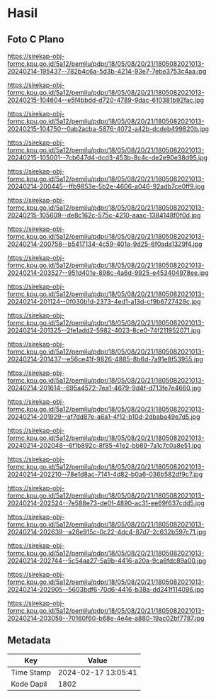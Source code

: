 # Hasil

## Foto C Plano

https://sirekap-obj-formc.kpu.go.id/5a12/pemilu/pdpr/18/05/08/20/21/1805082021013-20240214-195437--782b4c6a-5d3b-4214-93e7-7ebe3753c4aa.jpg

https://sirekap-obj-formc.kpu.go.id/5a12/pemilu/pdpr/18/05/08/20/21/1805082021013-20240215-104604--e5f4bbdd-d720-4789-9dac-610381b92fac.jpg

https://sirekap-obj-formc.kpu.go.id/5a12/pemilu/pdpr/18/05/08/20/21/1805082021013-20240215-104750--0ab2acba-5876-4072-a42b-dcdeb499820b.jpg

https://sirekap-obj-formc.kpu.go.id/5a12/pemilu/pdpr/18/05/08/20/21/1805082021013-20240215-105001--7cb647d4-dcd3-453b-8c4c-de2e90e38d95.jpg

https://sirekap-obj-formc.kpu.go.id/5a12/pemilu/pdpr/18/05/08/20/21/1805082021013-20240214-200445--ffb9853e-5b2e-4606-a046-92adb7ce0ff9.jpg

https://sirekap-obj-formc.kpu.go.id/5a12/pemilu/pdpr/18/05/08/20/21/1805082021013-20240215-105609--de8c162c-575c-4210-aaac-1384148f0f0d.jpg

https://sirekap-obj-formc.kpu.go.id/5a12/pemilu/pdpr/18/05/08/20/21/1805082021013-20240214-200758--b5417134-4c59-401a-9d25-6f0ada1329f4.jpg

https://sirekap-obj-formc.kpu.go.id/5a12/pemilu/pdpr/18/05/08/20/21/1805082021013-20240214-203527--951d401e-898c-4a6d-9925-e453404978ee.jpg

https://sirekap-obj-formc.kpu.go.id/5a12/pemilu/pdpr/18/05/08/20/21/1805082021013-20240214-201124--0f030b1d-2373-4ed1-a13d-cf9b6727429c.jpg

https://sirekap-obj-formc.kpu.go.id/5a12/pemilu/pdpr/18/05/08/20/21/1805082021013-20240214-201325--2fe1add2-5982-4023-8ce0-74f211952071.jpg

https://sirekap-obj-formc.kpu.go.id/5a12/pemilu/pdpr/18/05/08/20/21/1805082021013-20240214-201437--e56ce41f-9826-4885-8b6d-7a91e8f53955.jpg

https://sirekap-obj-formc.kpu.go.id/5a12/pemilu/pdpr/18/05/08/20/21/1805082021013-20240214-201614--695a4572-7ea1-4679-9d4f-d713fe7e4660.jpg

https://sirekap-obj-formc.kpu.go.id/5a12/pemilu/pdpr/18/05/08/20/21/1805082021013-20240214-201929--af7dd87e-a6a1-4f12-b10d-2dbaba49e7d5.jpg

https://sirekap-obj-formc.kpu.go.id/5a12/pemilu/pdpr/18/05/08/20/21/1805082021013-20240214-202048--6f1b892c-8f85-41e2-bb89-7a1c7c0a8e51.jpg

https://sirekap-obj-formc.kpu.go.id/5a12/pemilu/pdpr/18/05/08/20/21/1805082021013-20240214-202210--78e1d8ac-7141-4d82-b0a6-036b582df9c7.jpg

https://sirekap-obj-formc.kpu.go.id/5a12/pemilu/pdpr/18/05/08/20/21/1805082021013-20240214-202524--7e588e73-de0f-4890-ac31-ee69f637cdd5.jpg

https://sirekap-obj-formc.kpu.go.id/5a12/pemilu/pdpr/18/05/08/20/21/1805082021013-20240214-202639--a26e915c-0c22-4dc4-87d7-2c632b597c71.jpg

https://sirekap-obj-formc.kpu.go.id/5a12/pemilu/pdpr/18/05/08/20/21/1805082021013-20240214-202744--5c54aa27-5a9b-4416-a20a-9ca8fdc89a00.jpg

https://sirekap-obj-formc.kpu.go.id/5a12/pemilu/pdpr/18/05/08/20/21/1805082021013-20240214-202905--5603bdf6-70d6-4416-b38a-dd241f114096.jpg

https://sirekap-obj-formc.kpu.go.id/5a12/pemilu/pdpr/18/05/08/20/21/1805082021013-20240214-203058--70160f60-b68e-4e4e-a880-19ac02bf7787.jpg


## Metadata

| Key        | Value               |
| ---------- | ------------------- |
| Time Stamp | 2024-02-17 13:05:41 |
| Kode Dapil | 1802                |



